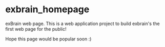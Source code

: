 # exbrain_homepage
exBrain web page.
This is a web application project to build exbrain's the first web page for the public!

Hope this page would be popular soon :)
